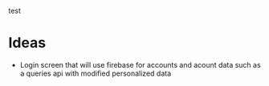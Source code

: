 test
# Ideas 
 * Login screen that will use firebase for accounts and acount data such as a queries api with modified personalized data

